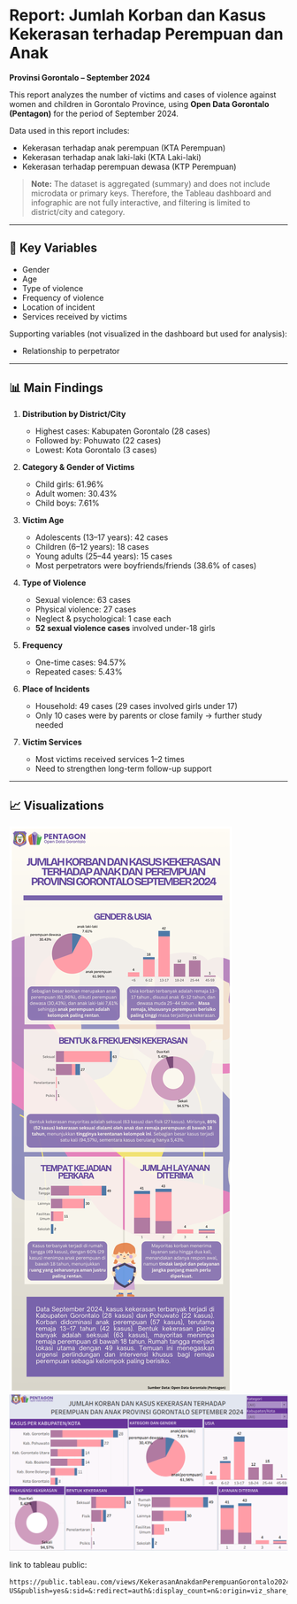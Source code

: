 # Report: Jumlah Korban dan Kasus Kekerasan terhadap Perempuan dan Anak  
**Provinsi Gorontalo – September 2024**

This report analyzes the number of victims and cases of violence against women and children in Gorontalo Province, using **Open Data Gorontalo (Pentagon)** for the period of September 2024.

Data used in this report includes:  
- Kekerasan terhadap anak perempuan (KTA Perempuan)  
- Kekerasan terhadap anak laki-laki (KTA Laki-laki)  
- Kekerasan terhadap perempuan dewasa (KTP Perempuan)  

> **Note:** The dataset is aggregated (summary) and does not include microdata or primary keys. Therefore, the Tableau dashboard and infographic are not fully interactive, and filtering is limited to district/city and category.

---

## 🔑 Key Variables
- Gender  
- Age  
- Type of violence  
- Frequency of violence  
- Location of incident  
- Services received by victims  

Supporting variables (not visualized in the dashboard but used for analysis):  
- Relationship to perpetrator  

---

## 📊 Main Findings

1. **Distribution by District/City**  
   - Highest cases: Kabupaten Gorontalo (28 cases)  
   - Followed by: Pohuwato (22 cases)  
   - Lowest: Kota Gorontalo (3 cases)  

2. **Category & Gender of Victims**  
   - Child girls: 61.96%  
   - Adult women: 30.43%  
   - Child boys: 7.61%  

3. **Victim Age**  
   - Adolescents (13–17 years): 42 cases  
   - Children (6–12 years): 18 cases  
   - Young adults (25–44 years): 15 cases  
   - Most perpetrators were boyfriends/friends (38.6% of cases)  

4. **Type of Violence**  
   - Sexual violence: 63 cases  
   - Physical violence: 27 cases  
   - Neglect & psychological: 1 case each  
   - **52 sexual violence cases** involved under-18 girls  

5. **Frequency**  
   - One-time cases: 94.57%  
   - Repeated cases: 5.43%  

6. **Place of Incidents**  
   - Household: 49 cases (29 cases involved girls under 17)  
   - Only 10 cases were by parents or close family → further study needed  

7. **Victim Services**  
   - Most victims received services 1–2 times  
   - Need to strengthen long-term follow-up support  

---

## 📈 Visualizations


![simple dashboard](images/SIMPLE_INFOGRAFIS.png)
![infografis](images/dashboard.png)

link to tableau public: 

```
https://public.tableau.com/views/KekerasanAnakdanPerempuanGorontalo2024/SIMPLEINFOGRAFIS?:language=en-US&publish=yes&:sid=&:redirect=auth&:display_count=n&:origin=viz_share_link
```


